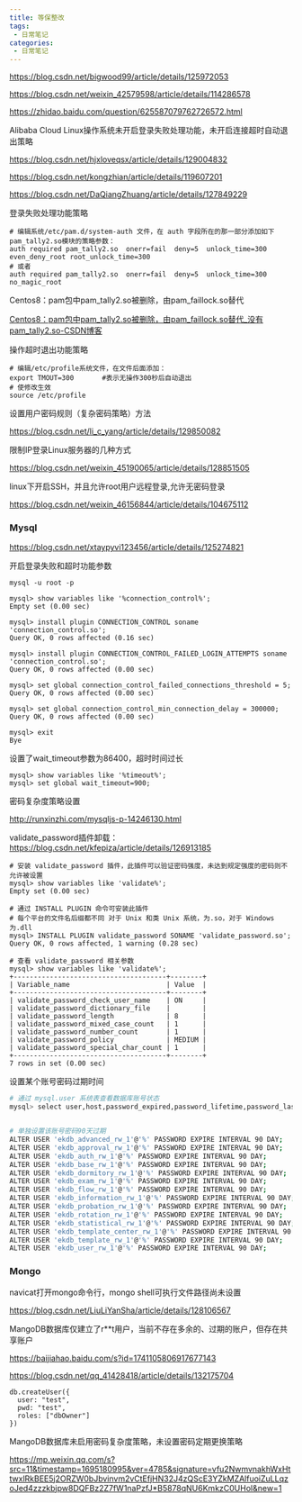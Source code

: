 ```yaml
---
title: 等保整改
tags:
 - 日常笔记
categories: 
 - 日常笔记
---
```



https://blog.csdn.net/bigwood99/article/details/125972053

https://blog.csdn.net/weixin_42579598/article/details/114286578

https://zhidao.baidu.com/question/625587079762726572.html



Alibaba  Cloud Linux操作系统未开启登录失败处理功能，未开启连接超时自动退出策略

https://blog.csdn.net/hjxloveqsx/article/details/129004832

https://blog.csdn.net/kongzhian/article/details/119607201

https://blog.csdn.net/DaQiangZhuang/article/details/127849229

登录失败处理功能策略

~~~shell
# 编辑系统/etc/pam.d/system-auth 文件，在 auth 字段所在的那一部分添加如下pam_tally2.so模块的策略参数：
auth required pam_tally2.so  onerr=fail  deny=5  unlock_time=300 even_deny_root root_unlock_time=300
# 或者
auth required pam_tally2.so  onerr=fail  deny=5  unlock_time=300 no_magic_root
~~~

Centos8：pam包中pam_tally2.so被删除，由pam_faillock.so替代

[Centos8：pam包中pam_tally2.so被删除，由pam_faillock.so替代_没有pam_tally2.so-CSDN博客](https://blog.csdn.net/weixin_46156844/article/details/104675112)

操作超时退出功能策略

~~~shell
# 编辑/etc/profile系统文件，在文件后面添加：
export TMOUT=300       #表示无操作300秒后自动退出
# 使修改生效
source /etc/profile
~~~

设置用户密码规则（复杂密码策略）方法

https://blog.csdn.net/li_c_yang/article/details/129850082

限制IP登录Linux服务器的几种方式

https://blog.csdn.net/weixin_45190065/article/details/128851505

linux下开启SSH，并且允许root用户远程登录,允许无密码登录

https://blog.csdn.net/weixin_46156844/article/details/104675112



### Mysql

https://blog.csdn.net/xtaypyvi123456/article/details/125274821

开启登录失败和超时功能参数

~~~shell
mysql -u root -p

mysql> show variables like '%connection_control%';
Empty set (0.00 sec)

mysql> install plugin CONNECTION_CONTROL soname 'connection_control.so';
Query OK, 0 rows affected (0.16 sec)

mysql> install plugin CONNECTION_CONTROL_FAILED_LOGIN_ATTEMPTS soname 'connection_control.so';
Query OK, 0 rows affected (0.00 sec)

mysql> set global connection_control_failed_connections_threshold = 5;
Query OK, 0 rows affected (0.00 sec)

mysql> set global connection_control_min_connection_delay = 300000;
Query OK, 0 rows affected (0.00 sec)

mysql> exit
Bye
~~~



设置了wait_timeout参数为86400，超时时间过长

~~~shell
mysql> show variables like '%timeout%';
mysql> set global wait_timeout=900;
~~~

密码复杂度策略设置

http://runxinzhi.com/mysqljs-p-14246130.html

validate_password插件卸载：https://blog.csdn.net/kfepiza/article/details/126913185

~~~shell
# 安装 validate_password 插件，此插件可以验证密码强度，未达到规定强度的密码则不允许被设置
mysql> show variables like 'validate%';
Empty set (0.00 sec)

# 通过 INSTALL PLUGIN 命令可安装此插件
# 每个平台的文件名后缀都不同 对于 Unix 和类 Unix 系统，为.so，对于 Windows 为.dll
mysql> INSTALL PLUGIN validate_password SONAME 'validate_password.so';
Query OK, 0 rows affected, 1 warning (0.28 sec)

# 查看 validate_password 相关参数
mysql> show variables like 'validate%';
+--------------------------------------+--------+
| Variable_name                        | Value  |
+--------------------------------------+--------+
| validate_password_check_user_name    | ON     |
| validate_password_dictionary_file    |        |
| validate_password_length             | 8      |
| validate_password_mixed_case_count   | 1      |
| validate_password_number_count       | 1      |
| validate_password_policy             | MEDIUM |
| validate_password_special_char_count | 1      |
+--------------------------------------+--------+
7 rows in set (0.00 sec)

~~~

设置某个账号密码过期时间

~~~bash
# 通过 mysql.user 系统表查看数据库账号状态
mysql> select user,host,password_expired,password_lifetime,password_last_changed,account_locked from mysql.user;


# 单独设置该账号密码90天过期
ALTER USER 'ekdb_advanced_rw_1'@'%' PASSWORD EXPIRE INTERVAL 90 DAY;
ALTER USER 'ekdb_approval_rw_1'@'%' PASSWORD EXPIRE INTERVAL 90 DAY;
ALTER USER 'ekdb_auth_rw_1'@'%' PASSWORD EXPIRE INTERVAL 90 DAY;
ALTER USER 'ekdb_base_rw_1'@'%' PASSWORD EXPIRE INTERVAL 90 DAY;
ALTER USER 'ekdb_dormitory_rw_1'@'%' PASSWORD EXPIRE INTERVAL 90 DAY;
ALTER USER 'ekdb_exam_rw_1'@'%' PASSWORD EXPIRE INTERVAL 90 DAY;
ALTER USER 'ekdb_flow_rw_1'@'%' PASSWORD EXPIRE INTERVAL 90 DAY;
ALTER USER 'ekdb_information_rw_1'@'%' PASSWORD EXPIRE INTERVAL 90 DAY;
ALTER USER 'ekdb_probation_rw_1'@'%' PASSWORD EXPIRE INTERVAL 90 DAY;
ALTER USER 'ekdb_rotation_rw_1'@'%' PASSWORD EXPIRE INTERVAL 90 DAY;
ALTER USER 'ekdb_statistical_rw_1'@'%' PASSWORD EXPIRE INTERVAL 90 DAY;
ALTER USER 'ekdb_template_center_rw_1'@'%' PASSWORD EXPIRE INTERVAL 90 DAY;
ALTER USER 'ekdb_template_rw_1'@'%' PASSWORD EXPIRE INTERVAL 90 DAY;
ALTER USER 'ekdb_user_rw_1'@'%' PASSWORD EXPIRE INTERVAL 90 DAY;

~~~





### Mongo

navicat打开mongo命令行，mongo shell可执行文件路径尚未设置

https://blog.csdn.net/LiuLiYanSha/article/details/128106567

MangoDB数据库仅建立了r**t用户，当前不存在多余的、过期的账户，但存在共享账户

https://baijiahao.baidu.com/s?id=1741105806917677143

https://blog.csdn.net/qq_41428418/article/details/132175704

~~~
db.createUser({
  user: "test",
  pwd: "test",
  roles: ["dbOwner"]
})
~~~

MangoDB数据库未启用密码复杂度策略，未设置密码定期更换策略

https://mp.weixin.qq.com/s?src=11&timestamp=1695180995&ver=4785&signature=vfu2NwmvnakhWxHttwxlRkBEE5j2ORZW0bJbvinvm2vCtEfjHN32J4zQScE3YZkMZAlfuoiZuLLqzoJed4zzzkbjpw8DQFBz2Z7fW1naPzfJ*B5878qNU6KmkzC0UHol&new=1